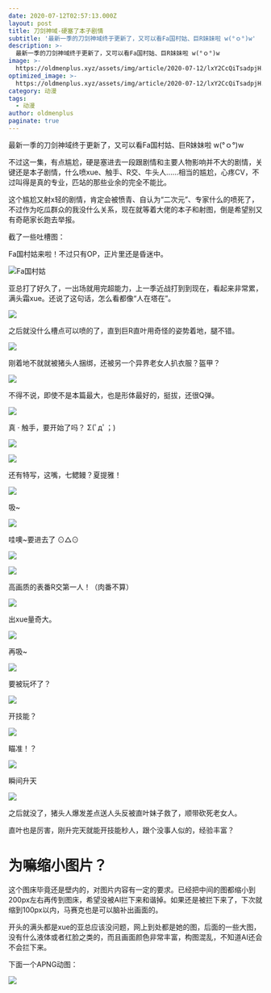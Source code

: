 ```yaml
---
date: 2020-07-12T02:57:13.000Z
layout: post
title: 刀剑神域-硬塞了本子剧情
subtitle: '最新一季的刀剑神域终于更新了，又可以看Fa国村姑、巨R妹妹啦 w(°ｏ°)w'
description: >-
  最新一季的刀剑神域终于更新了，又可以看Fa国村姑、巨R妹妹啦 w(°ｏ°)w
image: >-
  https://oldmenplus.xyz/assets/img/article/2020-07-12/lxY2CcQiTsadpjH.jpg
optimized_image: >-
  https://oldmenplus.xyz/assets/img/article/2020-07-12/lxY2CcQiTsadpjH.jpg
category: 动漫
tags:
  - 动漫
author: oldmenplus
paginate: true
---
```


最新一季的刀剑神域终于更新了，又可以看Fa国村姑、巨R妹妹啦 w(°ｏ°)w

不过这一集，有点尴尬，硬是塞进去一段跟剧情和主要人物影响并不大的剧情，关键还是本子剧情，什么喷xue、触手、R交、牛头人......相当的尴尬，心疼CV，不过叫得是真的专业，匹站的那些业余的完全不能比。

这个尴尬又射x轻的剧情，肯定会被愤青、自认为“二次元”、专家什么的喷死了，不过作为吃瓜群众的我没什么关系，现在就等着大佬的本子和射图，倒是希望别又有奇葩家长跑去举报。

截了一些吐槽图：

Fa国村姑来啦！不过只有OP，正片里还是昏迷中。

![Fa国村姑](https://oldmenplus.xyz/assets/img/article/2020-07-12/JDiSULe2uNvbFWX.jpg)

亚总打了好久了，一出场就用完超能力，上一季近战打到到现在，看起来非常累，满头霜xue。还说了这句话，怎么看都像“人在塔在”。

![](https://oldmenplus.xyz/assets/img/article/2020-07-12/lxY2CcQiTsadpjH.jpg)

之后就没什么槽点可以喷的了，直到巨R直叶用奇怪的姿势着地，腿不错。

![](https://oldmenplus.xyz/assets/img/article/2020-07-12/CKA8JHNorZDiXvL.jpg)

刚着地不就就被猪头人捆绑，还被另一个异界老女人扒衣服？盔甲？

![](https://oldmenplus.xyz/assets/img/article/2020-07-12/VEnQCjOmfvdelpY.jpg)

不得不说，即使不是本篇最大，也是形体最好的，挺拔，还很Q弹。

![](https://oldmenplus.xyz/assets/img/article/2020-07-12/HQFGXqvW1ay7cZn.jpg)

真 · 触手，要开始了吗？ Σ(ﾟдﾟ；)

![](https://oldmenplus.xyz/assets/img/article/2020-07-12/OxtHony3rF518ud.jpg)

![](https://oldmenplus.xyz/assets/img/article/2020-07-12/8EmNHUWxd5nSwej.jpg)

还有特写，这嘴，七鳃鳗？夏提雅！

![](https://oldmenplus.xyz/assets/img/article/2020-07-12/ToJnzc87dSehByk.jpg)

吸~

![](https://oldmenplus.xyz/assets/img/article/2020-07-12/bysRLdDgvxrzpin.jpg)

哇噢~要进去了 ⊙△⊙

![](https://oldmenplus.xyz/assets/img/article/2020-07-12/xtWhfzVPY91BdEu.jpg)

![](https://oldmenplus.xyz/assets/img/article/2020-07-12/klX1Nn8tLHuYbid.jpg)

高画质的表番R交第一人！（肉番不算）

![](https://oldmenplus.xyz/assets/img/article/2020-07-12/NxJ4irhaUtCX1nb.jpg)

出xue量奇大。

![](https://oldmenplus.xyz/assets/img/article/2020-07-12/7md1gLRwCuJVEUZ.jpg)

再吸~

![](https://oldmenplus.xyz/assets/img/article/2020-07-12/HO8PE9lrNk1TsuI.jpg)

要被玩坏了？

![](https://oldmenplus.xyz/assets/img/article/2020-07-12/C5kQZKvi7fls92V.jpg)

开技能？

![](https://oldmenplus.xyz/assets/img/article/2020-07-12/SjI5eK8pwqxcLQ3.jpg)

瞄准！？

![](https://oldmenplus.xyz/assets/img/article/2020-07-12/WRnXj1kPQoBSgTs.jpg)

瞬间升天

![](https://oldmenplus.xyz/assets/img/article/2020-07-12/clZkm7ENn2JhW8g.jpg)

之后就没了，猪头人爆发差点送人头反被直叶妹子救了，顺带砍死老女人。

直叶也是厉害，刚升完天就能开技能秒人，跟个没事人似的，经验丰富？

# 为嘛缩小图片？

这个图床毕竟还是壁内的，对图片内容有一定的要求。已经把中间的图都缩小到200px左右再传到图床，希望没被AI拦下来和谐掉。如果还是被拦下来了，下次就缩到100px以内，马赛克也是可以脑补出画面的。

开头的满头都是xue的亚总应该没问题，网上到处都是她的图，后面的一些大图，没有什么液体或者红脸之类的，而且画面颜色非常丰富，构图混乱，不知道AI还会不会拦下来。

下面一个APNG动图：

![](https://oldmenplus.xyz/assets/img/article/2020-07-12/刀剑神域莉法.png)